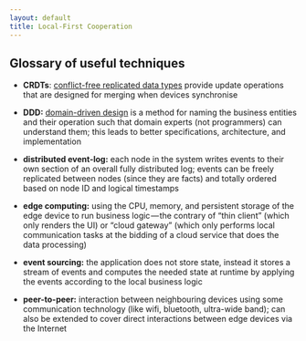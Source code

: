 ```yaml
---
layout: default
title: Local-First Cooperation
---
```


## Glossary of useful techniques

- **CRDTs**: [conflict-free replicated data types](https://en.wikipedia.org/wiki/Conflict-free_replicated_data_type) provide update operations that are designed for merging when devices synchronise

- **DDD:** [domain-driven design](https://en.wikipedia.org/wiki/Domain-driven_design) is a method for naming the business entities and their operation such that domain experts (not programmers) can understand them;
  this leads to better specifications, architecture, and implementation

- **distributed event-log:** each node in the system writes events to their own section of an overall fully distributed log;
  events can be freely replicated between nodes (since they are facts) and totally ordered based on node ID and logical timestamps

- **edge computing:** using the CPU, memory, and persistent storage of the edge device to run business logic — the contrary of “thin client” (which only renders the UI) or “cloud gateway” (which only performs local communication tasks at the bidding of a cloud service that does the data processing)

- **event sourcing:** the application does not store state, instead it stores a stream of events and computes the needed state at runtime by applying the events according to the local business logic

- **peer-to-peer:** interaction between neighbouring devices using some communication technology (like wifi, bluetooth, ultra-wide band); can also be extended to cover direct interactions between edge devices via the Internet
